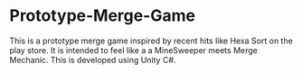 # Prototype-Merge-Game
This is a prototype merge game inspired by recent hits like Hexa Sort on the play store. It is intended to feel like a a MineSweeper meets Merge Mechanic. This is developed using Unity C#.
